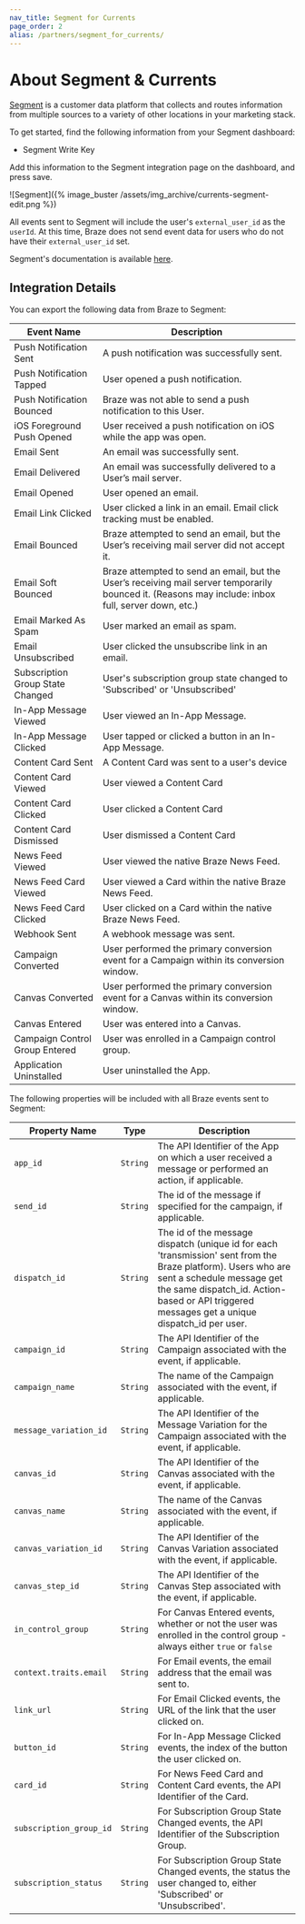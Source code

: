 ```yaml
---
nav_title: Segment for Currents
page_order: 2
alias: /partners/segment_for_currents/
---
```


# About Segment & Currents

[Segment](https://segment.com) is a customer data platform that collects and routes information from multiple sources to a variety of other locations in your marketing stack.

To get started, find the following information from your Segment dashboard:

-   Segment Write Key

Add this information to the Segment integration page on the dashboard, and press save.

![Segment]({% image_buster /assets/img_archive/currents-segment-edit.png %})

All events sent to Segment will include the user's `external_user_id` as the `userId`. At this time, Braze does not send event data for users who do not have their `external_user_id` set.

Segment's documentation is available [here](https://segment.com/docs/sources/cloud-apps/appboy/).

## Integration Details

You can export the following data from Braze to Segment:

| Event Name                     | Description                                                                                                   |
| ------------------------------ | ------------------------------------------------------------------------------------------------------------- |
| Push Notification Sent         | A push notification was successfully sent.                                                                    |
| Push Notification Tapped       | User opened a push notification.                                                                              |
| Push Notification Bounced      | Braze was not able to send a push notification to this User.                                                  |
| iOS Foreground Push Opened     | User received a push notification on iOS while the app was open.                                              |
| Email Sent                     | An email was successfully sent.                                                                               |
| Email Delivered                | An email was successfully delivered to a User’s mail server.                                                  |
| Email Opened                   | User opened an email.                                                                                         |
| Email Link Clicked             | User clicked a link in an email. Email click tracking must be enabled.                                        |
| Email Bounced                  | Braze attempted to send an email, but the User’s receiving mail server did not accept it.                     |
| Email Soft Bounced             | Braze attempted to send an email, but the User’s receiving mail server temporarily bounced it. (Reasons may include: inbox full, server down, etc.) |
| Email Marked As Spam           | User marked an email as spam.                                                                                 |
| Email Unsubscribed             | User clicked the unsubscribe link in an email.                                                                |
| Subscription Group State Changed | User's subscription group state changed to 'Subscribed' or 'Unsubscribed'                                   |
| In-App Message Viewed          | User viewed an In-App Message.                                                                                |
| In-App Message Clicked         | User tapped or clicked a button in an In-App Message.                                                         |
| Content Card Sent              | A Content Card was sent to a user's device                                                                    |
| Content Card Viewed            | User viewed a Content Card                                                                                    |
| Content Card Clicked           | User clicked a Content Card                                                                                   |
| Content Card Dismissed         | User dismissed a Content Card                                                                                 |
| News Feed Viewed               | User viewed the native Braze News Feed.                                                                       |
| News Feed Card Viewed          | User viewed a Card within the native Braze News Feed.                                                         |
| News Feed Card Clicked         | User clicked on a Card within the native Braze News Feed.                                                     |
| Webhook Sent                   | A webhook message was sent.                                                                                   |
| Campaign Converted             | User performed the primary conversion event for a Campaign within its conversion window.                      |
| Canvas Converted               | User performed the primary conversion event for a Canvas within its conversion window.                        |
| Canvas Entered                 | User was entered into a Canvas.                                                                               |
| Campaign Control Group Entered | User was enrolled in a Campaign control group.                                                                |
| Application Uninstalled        | User uninstalled the App.                                                                                     |

The following properties will be included with all Braze events sent to Segment:

| Property Name          | Type     | Description                                                                                                    |
| ---------------------- | -------- | -------------------------------------------------------------------------------------------------------        |
| `app_id`               | `String` | The API Identifier of the App on which a user received a message or performed an action, if applicable.        |
| `send_id`              | `String` | The id of the message if specified for the campaign, if applicable.                                            |
| `dispatch_id`          | `String` | The id of the message dispatch (unique id for each 'transmission' sent from the Braze platform). Users who are sent a schedule message get the same dispatch_id. Action-based or API triggered messages get a unique dispatch_id per user. |
| `campaign_id`          | `String` | The API Identifier of the Campaign associated with the event, if applicable.                                   |
| `campaign_name`        | `String` | The name of the Campaign associated with the event, if applicable.                                             |
| `message_variation_id` | `String` | The API Identifier of the Message Variation for the Campaign associated with the event, if applicable.         |
| `canvas_id`            | `String` | The API Identifier of the Canvas associated with the event, if applicable.                                     |
| `canvas_name`          | `String` | The name of the Canvas associated with the event, if applicable.                                               |
| `canvas_variation_id`  | `String` | The API Identifier of the Canvas Variation associated with the event, if applicable.                           |
| `canvas_step_id`       | `String` | The API Identifier of the Canvas Step associated with the event, if applicable.                                |
| `in_control_group`     | `String` | For Canvas Entered events, whether or not the user was enrolled in the control group - always either `true` or `false` |
| `context.traits.email` | `String` | For Email events, the email address that the email was sent to.                                                |
| `link_url`             | `String` | For Email Clicked events, the URL of the link that the user clicked on.                                        |
| `button_id`            | `String` | For In-App Message Clicked events, the index of the button the user clicked on.                                |
| `card_id`              | `String` | For News Feed Card and Content Card events, the API Identifier of the Card.                                    |
| `subscription_group_id` | `String` | For Subscription Group State Changed events, the API Identifier of the Subscription Group.                    |
| `subscription_status`  | `String` | For Subscription Group State Changed events, the status the user changed to, either 'Subscribed' or 'Unsubscribed'. |

